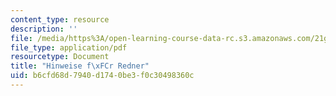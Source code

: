 ```yaml
---
content_type: resource
description: ''
file: /media/https%3A/open-learning-course-data-rc.s3.amazonaws.com/21g-410-advanced-german-professional-communication-spring-2017/b6cfd68d7940d1740be3f0c30498360c_21G_410s17_W13_M36.pdf
file_type: application/pdf
resourcetype: Document
title: "Hinweise f\xFCr Redner"
uid: b6cfd68d-7940-d174-0be3-f0c30498360c
---
```

